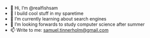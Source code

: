 - 👋 Hi, I’m @realfishsam
- 👀 I build cool stuff in my sparetime
- 🌱 I’m currently learning about search engines 
- 💞️ I’m looking forwards to study computer science after summer
- 📫 Write to me: samuel.tinnerholm@gmail.com

<!---
realfishsam/realfishsam is a ✨ special ✨ repository because its `README.md` (this file) appears on your GitHub profile.
You can click the Preview link to take a look at your changes.
--->
